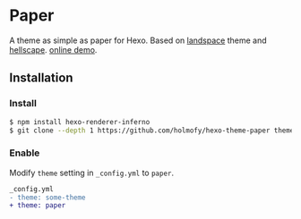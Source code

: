 # Paper

A theme as simple as paper for Hexo. Based on [landspace](https://github.com/hexojs/hexo-theme-landscape) theme and [hellscape](https://github.com/ppoffice/hexo-theme-hellscape). [online demo](https://blog.hufeifei.cn).

## Installation

### Install

``` bash
$ npm install hexo-renderer-inferno
$ git clone --depth 1 https://github.com/holmofy/hexo-theme-paper themes/paper
```

### Enable

Modify `theme` setting in `_config.yml` to `paper`.

``` diff
_config.yml
- theme: some-theme
+ theme: paper
```
